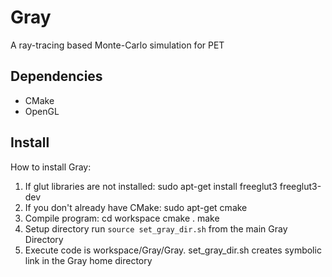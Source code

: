 # Gray
A ray-tracing based Monte-Carlo simulation for PET

## Dependencies
* CMake
* OpenGL

## Install
How to install Gray:

1. If glut libraries are not installed:
   sudo apt-get install freeglut3 freeglut3-dev
2. If you don't already have CMake:
   sudo apt-get cmake
3. Compile program:
   cd workspace
   cmake .
   make
4. Setup directory
   run ```source set_gray_dir.sh``` from the main Gray Directory
5. Execute
   code is workspace/Gray/Gray.
   set_gray_dir.sh creates symbolic link in the Gray home directory
